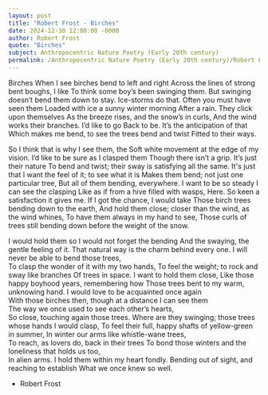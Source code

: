```yaml
---
layout: post
title: "Robert Frost - Birches"
date: 2024-12-30 12:00:00 -0000
author: Robert Frost
quote: "Birches"
subject: Anthropocentric Nature Poetry (Early 20th century)
permalink: /Anthropocentric Nature Poetry (Early 20th century)/Robert Frost/Robert Frost - Birches
---
```


Birches
When I see birches bend to left and right
Across the lines of strong bent boughs, I like
To think some boy’s been swinging them.
But swinging doesn’t bend them down to stay.
Ice-storms do that. Often you must have seen them
Loaded with ice a sunny winter morning
After a rain. They click upon themselves
As the breeze rises, and the snow’s in curls,
And the wind works their branches. I’d like to go
Back to be. It’s the anticipation of that
Which makes me bend, to see the trees bend and twist
Fitted to their ways.

So I think that is why I see them, the
Soft white movement at the edge of my vision.
I’d like to be sure as I clasped them
Though there isn’t a grip. It’s just their nature
To bend and twist; their sway is satisfying all the same.
It's just that I want the feel of it; to see what it is
Makes them bend; not just one particular tree,
But all of them bending, everywhere.
I want to be so steady I can see the clasping
Like as if from a hive filled with wasps,
Here. So keen a satisfaction it gives me.
If I got the chance, I would take
Those birch trees bending down to the earth,
And hold them close; closer than the wind, as the wind whines,
To have them always in my hand to see,
Those curls of trees still bending down before the weight of the snow.

I would hold them so I would not forget the bending
And the swaying, the gentle feeling of it.
That natural way is the charm behind every one.
I will never be able to bend those trees,  
To clasp the wonder of it with my two hands,
To feel the weight; to rock and sway like branches
Of trees in space. I want to hold them close,
Like those happy boyhood years, remembering how
Those trees bent to my warm, unknowing hand.
I would love to be acquainted once again  
With those birches then, though at a distance I can see them  
The way we once used to see each other’s hearts,  
So close, touching again those trees.
Where are they swinging; those trees whose hands I would clasp,
To feel their full, happy shafts of yellow-green in summer,
In winter our arms like whistle-wane trees,  
To reach, as lovers do, back in their trees
To bond those winters and the loneliness that holds us too,  
In alien arms. I hold them within my heart fondly.
Bending out of sight, and reaching to establish
What we once knew so well.


- Robert Frost
